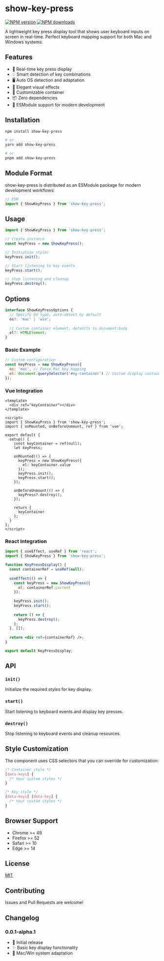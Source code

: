 # show-key-press

[![NPM version](https://img.shields.io/npm/v/show-key-press.svg?style=flat)](https://npmjs.org/package/show-key-press)
[![NPM downloads](https://img.shields.io/npm/dm/show-key-press.svg?style=flat)](https://npmjs.org/package/show-key-press)

A lightweight key press display tool that shows user keyboard inputs on screen in real-time. Perfect keyboard mapping support for both Mac and Windows systems.

## Features

- 🎯 Real-time key press display
- 💡 Smart detection of key combinations
- 🖥 Auto OS detection and adaptation
- 🎨 Elegant visual effects
- 🔧 Customizable container
- 📦 Zero dependencies
- 📱 ESModule support for modern development

## Installation

```bash
npm install show-key-press

# or
yarn add show-key-press

# or
pnpm add show-key-press
```

## Module Format

show-key-press is distributed as an ESModule package for modern development workflows:

```javascript
// ESM
import { ShowKeyPress } from 'show-key-press';
```

## Usage

```javascript
import { ShowKeyPress } from 'show-key-press';

// Create instance
const keyPress = new ShowKeyPress();

// Initialize styles
keyPress.init();

// Start listening to key events
keyPress.start();

// Stop listening and cleanup
keyPress.destroy();
```

## Options

```typescript
interface ShowKeyPressOptions {
  // Specify OS type, auto-detect by default
  os?: 'mac' | 'win';
  
  // Custom container element, defaults to document.body
  el?: HTMLElement;
}
```

### Basic Example

```javascript
// Custom configuration
const keyPress = new ShowKeyPress({
  os: 'mac', // Force Mac key mapping
  el: document.querySelector('#my-container') // Custom display container
});
```

### Vue Integration

```vue
<template>
  <div ref="keyContainer"></div>
</template>

<script>
import { ShowKeyPress } from 'show-key-press';
import { onMounted, onBeforeUnmount, ref } from 'vue';

export default {
  setup() {
    const keyContainer = ref(null);
    let keyPress;

    onMounted(() => {
      keyPress = new ShowKeyPress({
        el: keyContainer.value
      });
      keyPress.init();
      keyPress.start();
    });

    onBeforeUnmount(() => {
      keyPress?.destroy();
    });

    return {
      keyContainer
    };
  }
};
</script>
```

### React Integration

```jsx
import { useEffect, useRef } from 'react';
import { ShowKeyPress } from 'show-key-press';

function KeyPressDisplay() {
  const containerRef = useRef(null);
  
  useEffect(() => {
    const keyPress = new ShowKeyPress({
      el: containerRef.current
    });
    
    keyPress.init();
    keyPress.start();
    
    return () => {
      keyPress.destroy();
    };
  }, []);
  
  return <div ref={containerRef} />;
}

export default KeyPressDisplay;
```

## API

### `init()`
Initialize the required styles for key display.

### `start()`
Start listening to keyboard events and display key presses.

### `destroy()`
Stop listening to keyboard events and cleanup resources.

## Style Customization

The component uses CSS selectors that you can override for customization:

```css
/* Container style */
[data-keys] {
  /* Your custom styles */
}

/* Key style */
[data-keys] [data-key] {
  /* Your custom styles */
}
```

## Browser Support

- Chrome >= 49
- Firefox >= 52
- Safari >= 10
- Edge >= 14

## License

[MIT](LICENSE)

## Contributing

Issues and Pull Requests are welcome!

## Changelog

### 0.0.1-alpha.1
- 🎉 Initial release
- ✨ Basic key display functionality
- 🔧 Mac/Win system adaptation